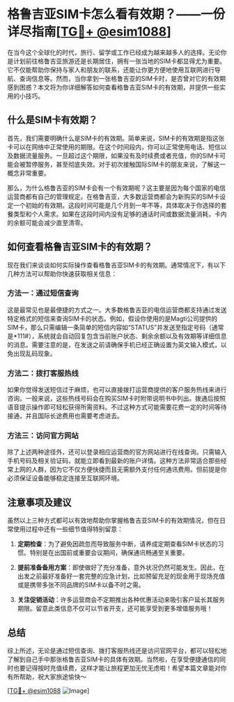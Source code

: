# 格鲁吉亚SIM卡怎么看有效期？——一份详尽指南[[TG💪+ @esim1088](https://t.me/s/esim1088)]

在当今这个全球化的时代，旅行、留学或工作已经成为越来越多人的选择。无论你是计划前往格鲁吉亚旅游还是长期居住，拥有一张当地的SIM卡都显得尤为重要。它不仅能帮助你保持与家人和朋友的联系，还能让你更方便地使用互联网进行导航、查询信息等。然而，当你拿到一张格鲁吉亚的SIM卡时，是否曾对它的有效期感到困惑？本文将为你详细解答如何查看格鲁吉亚SIM卡的有效期，并提供一些实用的小技巧。

## 什么是SIM卡有效期？

首先，我们需要明确什么是SIM卡的有效期。简单来说，SIM卡的有效期是指这张卡可以在网络中正常使用的期限。在这个时间段内，你可以正常使用电话、短信以及数据流量服务。一旦超过这个期限，如果没有及时续费或者充值，你的SIM卡可能会被暂停服务，甚至彻底失效。对于初次接触国际SIM卡的朋友来说，了解这一概念非常重要。

那么，为什么格鲁吉亚的SIM卡会有一个有效期呢？这主要是因为每个国家的电信运营商都有自己的管理规定。在格鲁吉亚，大多数运营商都会为新购买的SIM卡设定一个初始的有效期。这段时间可能是几个月到一年不等，具体取决于你选择的套餐类型和个人需求。如果在这段时间内没有足够的通话时间或数据流量消耗，卡内的余额可能会减少直至清零。

## 如何查看格鲁吉亚SIM卡的有效期？

现在我们来谈谈如何实际操作查看格鲁吉亚SIM卡的有效期。通常情况下，有以下几种方法可以帮助你快速获取相关信息：

### 方法一：通过短信查询

这是最常见也是最便捷的方式之一。大多数格鲁吉亚的电信运营商都支持通过发送特定格式的短信来查询SIM卡的状态。例如，假设你使用的是Magti公司提供的SIM卡，那么只需编辑一条简单的短信内容如“STATUS”并发送至指定号码（通常是*111#），系统就会自动回复包含当前账户状态、剩余余额以及有效期等详细信息的消息。需要注意的是，在发送之前请确保手机已经正确设置为英文输入模式，以免出现乱码现象。

### 方法二：拨打客服热线

如果你觉得发送短信过于麻烦，也可以直接拨打运营商提供的客户服务热线来进行咨询。一般来说，这些热线号码会在购买SIM卡时附带说明书中列出。拨通后按照语音提示操作即可轻松获得所需资料。不过这种方式可能需要花费一定的时间等待接通，并且国际长途费用也需要考虑进去。

### 方法三：访问官方网站

除了上述两种途径外，还可以登录相应运营商的官方网站进行在线查询。只需输入手机号码及相关验证码，就能立即看到最新的账户详情。这种方法非常适合那些经常上网的人群，因为它不仅方便快捷而且无需额外支付任何通讯费用。但前提是你必须保证设备能够稳定连接至互联网环境。

## 注意事项及建议

虽然以上三种方式都可以有效地帮助你掌握格鲁吉亚SIM卡的有效期情况，但在日常使用过程中还有一些细节值得特别留意：

1. **定期检查**：为了避免因疏忽而导致服务中断，请养成定期查看SIM卡状态的习惯。特别是在出国前或重要会议期间，确保通讯畅通至关重要。
   
2. **提前准备备用方案**：即使做好了充分准备，意外状况仍然可能发生。因此，在出发之前最好准备好一套完整的应急计划，比如预留充足的现金用于现场充值或是携带多张不同品牌的SIM卡以备不时之需。

3. **关注促销活动**：许多运营商会不定期推出各种优惠活动来吸引客户延长其服务期限。留意此类信息不仅可以节省开支，还可能享受到更多增值服务哦！

## 总结

综上所述，无论是通过短信查询、拨打客服热线还是访问官网平台，都可以轻松地了解到自己手中那张格鲁吉亚SIM卡的具体有效期。当然啦，在享受便捷通信的同时也要记得按时充值续费，这样才能让旅程更加无忧无虑啦！希望本篇文章能对你有所帮助，祝大家旅途愉快～

[[TG💪+ @esim1088](https://t.me/s/esim1088) ![Image](https://i.postimg.cc/4NQfJmqS/Snipaste-2025-05-13-00-14-12.png)]